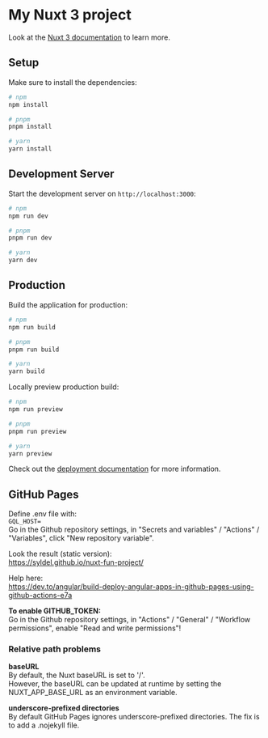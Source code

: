 # My Nuxt 3 project

Look at the [Nuxt 3 documentation](https://nuxt.com/docs/getting-started/introduction) to learn more.

## Setup

Make sure to install the dependencies:

```bash
# npm
npm install

# pnpm
pnpm install

# yarn
yarn install
```

## Development Server

Start the development server on `http://localhost:3000`:

```bash
# npm
npm run dev

# pnpm
pnpm run dev

# yarn
yarn dev
```

## Production

Build the application for production:

```bash
# npm
npm run build

# pnpm
pnpm run build

# yarn
yarn build
```

Locally preview production build:

```bash
# npm
npm run preview

# pnpm
pnpm run preview

# yarn
yarn preview
```

Check out the [deployment documentation](https://nuxt.com/docs/getting-started/deployment) for more information.

## GitHub Pages

Define .env file with:\
`GQL_HOST=`\
Go in the Github repository settings, in "Secrets and variables" / "Actions" / "Variables", click "New repository variable".

Look the result (static version):\
https://syldel.github.io/nuxt-fun-project/

Help here:\
https://dev.to/angular/build-deploy-angular-apps-in-github-pages-using-github-actions-e7a

**To enable GITHUB_TOKEN:**\
Go in the Github repository settings, in "Actions" / "General" / "Workflow permissions", enable "Read and write permissions"!

### Relative path problems

**baseURL**\
By default, the Nuxt baseURL is set to '/'.\
However, the baseURL can be updated at runtime by setting the NUXT_APP_BASE_URL as an environment variable.

**underscore-prefixed directories**\
By default GitHub Pages ignores underscore-prefixed directories. The fix is to add a .nojekyll file.
